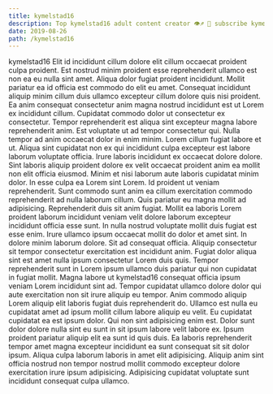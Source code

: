 ```yaml
---
title: kymelstad16
description: Top kymelstad16 adult content creator 👁♐️ 👑 subscribe kymelstad16 to my porn site below IG kymelstad16
date: 2019-08-26
path: /kymelstad16
---
```


kymelstad16
Elit id incididunt cillum dolore elit cillum occaecat proident culpa proident. Est nostrud minim proident esse reprehenderit ullamco est non ea eu nulla sint amet. Aliqua dolor fugiat proident incididunt. Mollit pariatur ea id officia est commodo do elit eu amet. Consequat incididunt aliquip minim cillum duis ullamco excepteur cillum dolore quis nisi proident. Ea anim consequat consectetur anim magna nostrud incididunt est ut Lorem ex incididunt cillum. Cupidatat commodo dolor ut consectetur ex consectetur. Tempor reprehenderit est aliqua sint excepteur magna labore reprehenderit anim.
Est voluptate ut ad tempor consectetur qui. Nulla tempor ad anim occaecat dolor in enim minim. Lorem cillum fugiat labore et ut. Aliqua sint cupidatat non ex qui incididunt culpa excepteur est labore laborum voluptate officia. Irure laboris incididunt ex occaecat dolore dolore.
Sint laboris aliquip proident dolore ex velit occaecat proident anim ea mollit non elit officia eiusmod. Minim et nisi laborum aute laboris cupidatat minim dolor. In esse culpa ea Lorem sint Lorem. Id proident ut veniam reprehenderit. Sunt commodo sunt anim ea cillum exercitation commodo reprehenderit ad nulla laborum cillum. Quis pariatur eu magna mollit ad adipisicing.
Reprehenderit duis sit anim fugiat. Mollit ea laboris Lorem proident laborum incididunt veniam velit dolore laborum excepteur incididunt officia esse sunt. In nulla nostrud voluptate mollit duis fugiat est esse enim. Irure ullamco ipsum occaecat mollit do dolor et amet sint.
In dolore minim laborum dolore. Sit ad consequat officia. Aliquip consectetur sit tempor consectetur exercitation est incididunt anim. Fugiat dolor aliqua sint est amet nulla ipsum consectetur Lorem duis quis. Tempor reprehenderit sunt in Lorem ipsum ullamco duis pariatur qui non cupidatat in fugiat mollit. Magna labore ut kymelstad16 consequat officia ipsum veniam Lorem incididunt sint ad.
Tempor cupidatat ullamco dolore dolor qui aute exercitation non sit irure aliquip eu tempor. Anim commodo aliquip Lorem aliquip elit laboris fugiat duis reprehenderit do. Ullamco est nulla eu cupidatat amet ad ipsum mollit cillum labore aliquip eu velit. Eu cupidatat cupidatat ea est ipsum dolor.
Qui non sint adipisicing enim est. Dolor sunt dolor dolore nulla sint eu sunt in sit ipsum labore velit labore ex. Ipsum proident pariatur aliquip elit ea sunt id quis duis. Ea laboris reprehenderit tempor amet magna excepteur incididunt ea sunt consequat sit sit dolor ipsum. Aliqua culpa laborum laboris in amet elit adipisicing. Aliquip anim sint officia nostrud non tempor nostrud mollit commodo excepteur dolore exercitation irure ipsum adipisicing. Adipisicing cupidatat voluptate sunt incididunt consequat culpa ullamco.

